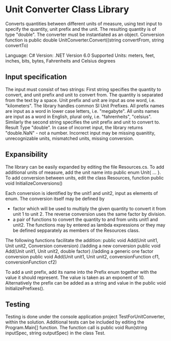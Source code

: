 # Unit Converter Class Library

Converts quantities between different units of measure, using text input to specify the quantity, unit prefix and the unit. The resulting quantity is of type "double". The converter must be instantiated as an object. Conversion function is 
public double UnitConverter.Convert((string convertFrom, string convertTo)

Language:		C#
Version:		.NET Version 6.0
Supported Units:	meters, feet, inches, 
			bits, bytes, 
			Fahrenheits and Celsius degrees

## Input specification
The input must consist of two strings:
First string specifies the quantity to convert, and unit prefix and unit to convert from. The quantity is separated from the text by a space. Unit prefix and unit are input as one word, i.e. "kilometers". The library handles common SI Unit Prefixes. 
All prefix names are input as a word in lower case letters, i.e. "megabyte". 
All units names are input as a word in English, plural only, i.e. "fahrenheits", "celsius".
Similarly the second string specifies the unit prefix and unit to convert to.
Result
Type "double". In case of incorret input, the library returns "double.NaN" - not a number. Incorrect input may be missing quanitity, unrecognizable units, mismatched units, missing conversion.

## Expansibility
The library can be easily expanded by editing the file Resources.cs. 
To add additional units of measure, add the unit name into public enum Unit{ ... }. 
To add conversion between units, edit the class Resources, function 
public void InitializeConversions()

Each conversion is identified by the unit1 and unit2, input as elements of enum. The conversion itself may be defined by
- factor which will be used to multiply the given quantity to convert it from unit 1 to unit 2. The reverse conversion uses the same factor by division.
- a pair of functions to convert the quantity to and from units unit1 and unit2. The functions may by entered as lambda expressions or they may be defined    sepparately as members of the Resources class.

The following functions facilitate the addition: 
public void Add(Unit unit1, Unit unit2, Conversion conversion) //adding a new conversion
public void Add(Unit unit1, Unit unit2, double factor) //adding a generic one factor conversion
public void Add(Unit unit1, Unit unit2, conversionFunction cf1, conversionFunction cf2)

To add a unit prefix, add its name into the Prefix enum together with the value it should represent. The value is taken as an exponent of 10. Alternatively the prefix can be added as a string and value in the 
public void InitializePrefixes().

## Testing
Testing is done under the console application project TestForUnitConverter, within the solution. Additional tests can be included by editing the Program.Main[] function. The function call is 
public void Run(string inputSpec, string outputSpec)
in the class Test.
